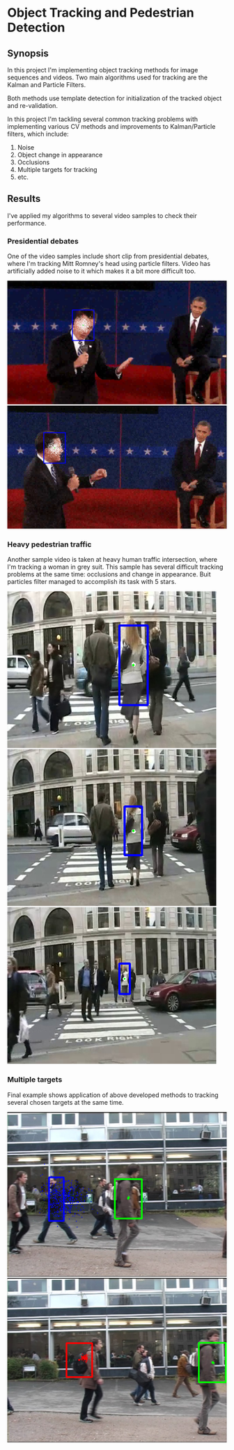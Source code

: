 Object Tracking and Pedestrian Detection
========================================

## Synopsis

In this project I'm implementing object tracking methods for image sequences and videos. Two main algorithms used for tracking are the Kalman and Particle Filters.

Both methods use template detection for initialization of the tracked object and re-validation. 

In this project I'm tackling several common tracking problems with implementing various CV methods and improvements to Kalman/Particle filters, which include: 

1) Noise
2) Object change in appearance
3) Occlusions
4) Multiple targets for tracking
5) etc.

## Results

I've applied my algorithms to several video samples to check their performance.

### Presidential debates

One of the video samples include short clip from presidential debates, where I'm tracking Mitt Romney's head using particle filters. Video has artificially added noise to it which makes it a bit more difficult too. 

![pd_1](output/ps5-2-b-2.png) ![pd_2](output/ps5-2-b-4.png)

### Heavy pedestrian traffic

Another sample video is taken at heavy human traffic intersection, where I'm tracking a woman in grey suit. This sample has several difficult tracking problems at the same time: occlusions and change in appearance. Buit particles filter managed to accomplish its task with 5 stars. 

![peds_1](output/ps5-4-a-1.png) ![peds_2](output/ps5-4-a-2.png) ![peds_3](output/ps5-4-a-4.png) 

### Multiple targets

Final example shows application of above developed methods to tracking several chosen targets at the same time. 

![mul_1](output/ps5-5-a-1.png) ![mul_2](output/ps5-5-a-2.png)
